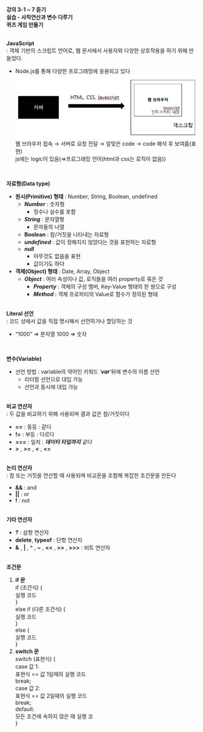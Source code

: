 **강의 3-1 ~ 7 듣기**<br>
**실습 - 사칙연산과 변수 다루기**<br>
**퀴즈 게임 만들기**<br>
<br>

**JavaScript**<br>
: 객체 기반의 스크립트 언어로, 웹 문서에서 사용자와 다양한 상호작용을 하기 위해 만들었다.<br>
- Node.js를 통해 다양한 프로그래밍에 응용되고 있다<br>
![Process](./JS_process.png)<br>
웹 브라우저 접속 → 서버로 요청 전달 → 알맞은 code → code 해석 후 보여줌(표현)<br>
js에는 logic이 있음(⇒프로그래밍 언어(html과 css는 로직이 없음))<br>
<br>

**자료형(Data type)**<br>
- **원시(Primitive) 형태** : Number, String, Boolean, undefined
    - ***Number*** : 숫자형
        - 정수나 실수를 포함
    - ***String*** : 문자열형
        - 문자들의 나열
    - **Boolean** : 참/거짓을 나타내는 자료형
    - ***undefined*** : 값이 정해지지 않았다는 것을 표현하는 자료형
    - ***null***
        - 아무것도 없음을 표현
        - 값이기도 하다
- **객체(Object) 형태** : Date, Array, Object
    - ***Object*** : 여러 속성이나 값, 로직들을 여러 property로 묶은 것
        - ***Property*** : 객체의 구성 멤버, Key-Value 형태의 한 쌍으로 구성
        - ***Method*** : 객체 프로퍼티의 Value로 함수가 정의된 형태
<br><br>

**Literal 선언**<br>
: 코드 상에서 값을 직접 명시해서 선언하거나 할당하는 것
- “1000” ⇒ 문자열    1000 ⇒ 숫자<br>
<br>

**변수(Variable)**<br>
- 선언 방법 : variable의 약어인 키워드 ‘***var***’뒤에 변수의 이름 선언
    - 리터럴 선언으로 대입 가능
    - 선언과 동시에 대입 가능
<br><br>

**비교 연산자**<br>
: 두 값을 비교하기 위해 사용되며 결과 값은 참/거짓이다 <br>
- **==** : 동등 : 같다
- **!=** : 부등 : 다르다
- **===** : 일치 : ***데이터 타입까지** 같다*
- ***>*** , ***>=*** , ***<*** , **<=**
<br><br>

**논리 연산자**<br>
: 참 또는 거짓을 연산할 때 사용되며 비교문을 조합해 복잡한 조건문을 만든다<br>
- **&&** : and
- **||** : or
- **!** : not
<br><br>

**기타 연산자**<br>
- **?** : 삼항 연산자
- **delete**, **typeof** : 단항 연산자
- **&** , **|** , **^** , **~** , **<<** , **>>** , **>>>** : 비트 연산자
<br><br>

**조건문**
1. **if 문** <br>
    if (조건식) {<br>
        실행 코드<br>
    }<br>
    else if (다른 조건식) {<br>
        실행 코드<br>
    }<br>
    else {<br>
        실행 코드<br>
    }
2. **switch 문** <br>
    switch (표현식) {<br>
        case 값 1:<br>
            표현식 == 값 1일때의 실행 코드<br>
            break;<br>
        case 값 2:<br>
            표현식 == 값 2일때의 실행 코드<br>
            break;<br>
        default:<br>
            모든 조건에 속하지 않은 때 실행 코<br>
    }